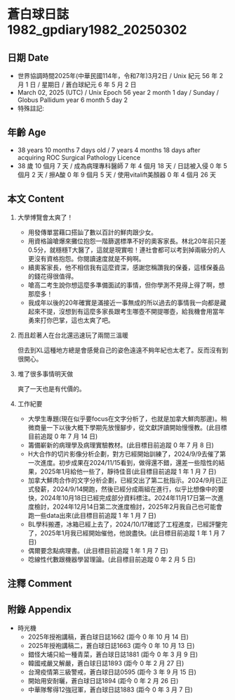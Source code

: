 [_metadata_:encoding]: - "utf-8"
[_metadata_:language]: - "zh-Hant-TW"
[_metadata_:fileformat]: - "markdown"
[_metadata_:MIME_type]: - "text/plain"
[_metadata_:markdown_version]: - "commonmark version 0.30"
[_metadata_:markdown_spec]: - "https://spec.commonmark.org/0.30/"

# 蒼白球日誌1982_gpdiary1982_20250302 #

## 日期 Date ##

* 世界協調時間2025年(中華民國114年，令和7年)3月2日 / Unix 紀元 56 年 2 月 1 日 / 星期日 / 蒼白球紀元 6 年 5 月 2 日
* March 02, 2025 (UTC) / Unix Epoch 56 year 2 month 1 day / Sunday / Globus Pallidum year 6 month 5 day 2
* 特殊註記:

## 年齡 Age ##

* 38 years 10 months 7 days old / 7 years 4 months 18 days after acquiring ROC Surgical Pathology Licence
* 38 歲 10 個月 7 天 / 成為病理專科醫師 7 年 4 個月 18 天 / 日誌被入侵 0 年 5 個月 2 天 / 擦A酸 0 年 9 個月 5 天 / 使用vitalift美顏器 0 年 4 個月 26 天

## 本文 Content ##

1. 大學博覽會太爽了！

    - 用發傳單當藉口搭訕了數以百計的鮮肉跟少女。
    - 用資格論嗆爆來攤位抱怨一階篩選標準不好的奧客家長。林北20年前只差0.5分，就穩穩T大醫了，這就是現實啦！連社會都可以考到掉兩級分的人更沒有資格抱怨。你閱讀速度就是不夠啊。
    - 續奧客家長，他不相信我有這麼資深，感謝您稱讚我的保養，這樣保養品的錢花得很值得。
    - 嗆高二考生說你想這麼多準備面試的事情，但你學測不見得上得了啊，想那麼多！
    - 我成年以後的20年確實是滿接近一事無成的所以過去的事情我一向都是藏起來不提，沒想到有這麼多家長跟考生哪壺不開提哪壺，給我機會用當年勇來打你巴掌，這也太爽了吧。

2. 而且趁著人在台北還迅速玩了兩間三溫暖

    但去到XL這種地方總是會感覺自己的姿色遠遠不夠年紀也太老了。反而沒有到很開心。

3. 堆了很多事情明天做

    爽了一天也是有代價的。

4. 工作紀要

    - 大學生專題(現在似乎要focus在文字分析了，也就是加拿大鮮肉那邊)。稍微商量一下以後大概下學期先放慢腳步，從文獻評讀開始慢慢教。(此目標目前追蹤 0 年 7 月 14 日)
    - 籌備嶄新的病理學及病理實驗教材。(此目標目前追蹤 0 年 7 月 8 日)
    - H大合作的切片影像分析企劃，對方已經開始訓練了，2024/9/9去催了第一次進度。初步成果在2024/11/15看到，做得還不錯，還差一些陰性的結果，2025年1月給他一些了，靜待佳音(此目標目前追蹤 1 年 1 月 7 日)
    - 加拿大鮮肉合作的文字分析企劃，已經交出了第二批指示。2024/9月已正式發薪，2024/9/14開跑，然後已經分成兩組在進行，似乎比想像中的要快，2024年10月18日已經完成部分資料標注。2024年11月17日第一次進度檢討，2024年12月14日第二次進度檢討，2025年2月我自己也可能會跑一些data出來(此目標目前追蹤 1 年 1 月 7 日)
    - BL學科搬遷，冰箱已經上去了，2024/10/17確認了工程進度，已經評鑒完了，2025年1月我已經開始催他，他說盡快。(此目標目前追蹤 1 年 1 月 7 日)
    - 偶爾要念點病理書。(此目標目前追蹤 1 年 1 月 7 日)
    - 唸線性代數跟機器學習理論。(此目標目前追蹤 0 年 2 月 5 日)

## 注釋 Comment ##


## 附錄 Appendix ##

* 時光機
    - 2025年授袍講稿，蒼白球日誌1662 (距今 0 年 10 月 14 日)
    - 2025年授袍講稿二，蒼白球日誌1663 (距今 0 年 10 月 13 日)
    - 錯怪大埔只給一種青菜，蒼白球日誌1881 (距今 0 年 3 月 9 日)
    - 韓國戒嚴又解嚴，蒼白球日誌1893 (距今 0 年 2 月 27 日)
    - 台灣疫情第三級警戒，蒼白球日誌0595 (距今 3 年 9 月 15 日)
    - 開始用安耐曬，蒼白球日誌1894 (距今 0 年 2 月 26 日)
    - 中華隊奪得12強冠軍，蒼白球日誌1883 (距今 0 年 3 月 7 日)
